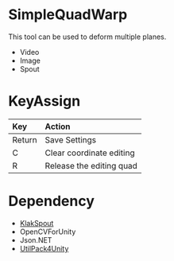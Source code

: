 # SimpleQuadWarp

This tool can be used to deform multiple planes.

* Video
* Image
* Spout

# KeyAssign
| Key | Action |
|:-|:-|
| Return       | Save Settings        |
| C      | Clear coordinate editing        |
| R       | Release the editing quad        |


# Dependency
* [KlakSpout](https://github.com/shimizuyudai/KlakSpout)
* OpenCVForUnity
* Json.NET
* [UtilPack4Unity](https://github.com/shimizuyudai/UtilPack4Unity)
